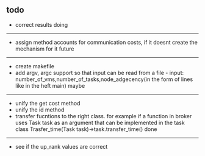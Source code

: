 todo
---
- correct results
doing
---
- assign method accounts for communication costs, if it doesnt create the mechanism for it
future
---
- create makefile
- add argv, argc support so that input can be read from a file - input: number_of_vms,number_of_tasks,node_adgecency(in the form of lines like in the heft main) 
maybe
---
- unify the get cost method
- unify the id method
- transfer fucntions to the right class. for example if a function in broker uses Task task as an argument that can be implemented in the task class Trasfer_time(Task task)->task.transfer_time()
done
---
- see if the up_rank values are correct